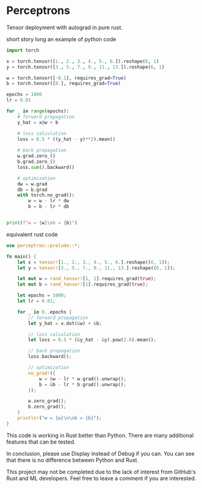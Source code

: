 # Perceptrons
Tensor deployment with autograd in pure rust.

short story long
an example of python code

```python
import torch

x = torch.tensor([1., 2., 3., 4., 5., 6.]).reshape(6, 1)
y = torch.tensor([3., 5., 7., 9., 11., 13.]).reshape(6, 1)

w = torch.tensor([-0.1], requires_grad=True)
b = torch.tensor([0.], requires_grad=True)

epochs = 1000
lr = 0.01

for _ in range(epochs):
    # forward propagation
    y_hat = x@w + b

    # loss calculation
    loss = 0.5 * ((y_hat - y)**2).mean()
    
    # back propagation
    w.grad.zero_()
    b.grad.zero_()
    loss.sum().backward()

    # optimization
    dw = w.grad
    db = b.grad
    with torch.no_grad():
        w = w - lr * dw
        b = b - lr * db


print(f"w = {w}\nb = {b}")
```


equivalent rust code
```rust
use perceptron::prelude::*;

fn main() {
    let x = tensor![1., 2., 3., 4., 5., 6.].reshape((6, 1));
    let y = tensor![3., 5., 7., 9., 11., 13.].reshape((6, 1));

    let mut w = rand_tensor![1, 1].requires_grad(true);
    let mut b = rand_tensor![1].requires_grad(true);

    let epochs = 1000;
    let lr = 0.01;

    for _ in 0..epochs {
        // forward propagation
        let y_hat = x.dot(&w) + &b;

        // loss calculation
        let loss = 0.5 * (&y_hat - &y).pow(2.0).mean();

        // back propagation
        loss.backward();

        // optimization
        no_grad!({
            w = &w - lr * w.grad().unwrap();
            b = &b - lr * b.grad().unwrap();
        });

        w.zero_grad();
        b.zero_grad();
    }
    println!("w = {w}\n\nb = {b}");
}
```
This code is working in Rust better than Python. There are many additional features that can be tested.

In conclusion, please use Display instead of Debug if you can. You can see that there is no difference between Python and Rust.

This project may not be completed due to the lack of interest from GitHub's Rust and ML developers. Feel free to leave a comment if you are interested.


